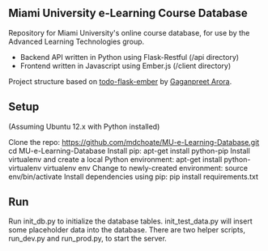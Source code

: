 ## Miami University e-Learning Course Database

Repository for Miami University's online course database, for use by the
Advanced Learning Technologies group. 

* Backend API written in Python using Flask-Restful (/api directory)
* Frontend written in Javascript using Ember.js (/client directory)

Project structure based on [todo-flask-ember](https://github.com/gaganpreet/todo-flask-ember) by [Gaganpreet Arora](https://github.com/gaganpreet).

## Setup

(Assuming Ubuntu 12.x with Python installed)

Clone the repo: 
    https://github.com/mdchoate/MU-e-Learning-Database.git
    cd MU-e-Learning-Database
Install pip:
    apt-get install python-pip
Install virtualenv and create a local Python environment:
    apt-get install python-virtualenv
    virtualenv env
Change to newly-created environment:
    source env/bin/activate
Install dependencies using pip:
    pip install requirements.txt

## Run

Run init\_db.py to initialize the database tables. init\_test\_data.py will
insert some placeholder data into the database. There are two helper scripts, 
run\_dev.py and run\_prod.py, to start the server.
